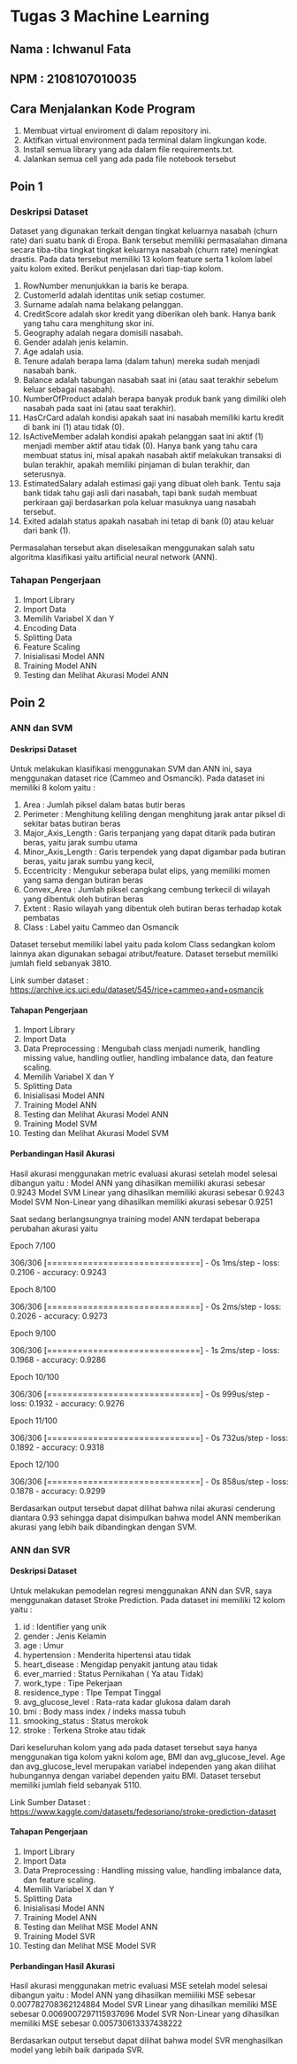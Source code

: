 # Tugas 3 Machine Learning
## Nama : Ichwanul Fata
## NPM : 2108107010035

## Cara Menjalankan Kode Program
1. Membuat virtual enviroment di dalam repository ini.
2. Aktifkan virtual environment pada terminal dalam lingkungan kode.
3. Install semua library yang ada dalam file requirements.txt.
4. Jalankan semua cell yang ada pada file notebook tersebut 

## Poin 1
### Deskripsi Dataset
Dataset yang digunakan terkait dengan tingkat keluarnya nasabah (churn rate) dari suatu bank di Eropa. Bank tersebut memiliki permasalahan dimana secara tiba-tiba tingkat tingkat keluarnya nasabah (churn rate) meningkat drastis. Pada data tersebut memiliki 13 kolom feature serta 1 kolom label yaitu kolom exited. Berikut penjelasan dari tiap-tiap kolom.

  1. RowNumber menunjukkan ia baris ke berapa.
  2. CustomerId adalah identitas unik setiap costumer.
  3. Surname adalah nama belakang pelanggan.
  4. CreditScore adalah skor kredit yang diberikan oleh bank. Hanya bank yang tahu cara menghitung skor ini.
  5. Geography adalah negara domisili nasabah.
  6. Gender adalah jenis kelamin.
  7. Age adalah usia.
  8. Tenure adalah berapa lama (dalam tahun) mereka sudah menjadi nasabah bank.
  9. Balance adalah tabungan nasabah saat ini (atau saat terakhir sebelum keluar sebagai nasabah).
  10. NumberOfProduct adalah berapa banyak produk bank yang dimiliki oleh nasabah pada saat ini (atau saat terakhir).
  11. HasCrCard adalah kondisi apakah saat ini nasabah memiliki kartu kredit di bank ini (1) atau tidak (0).
  12. IsActiveMember adalah kondisi apakah pelanggan saat ini aktif (1) menjadi member aktif atau tidak (0). Hanya bank yang tahu cara membuat status ini, misal apakah nasabah aktif melakukan transaksi di bulan terakhir, apakah memiliki pinjaman di bulan terakhir, dan seterusnya.
  13. EstimatedSalary adalah estimasi gaji yang dibuat oleh bank. Tentu saja bank tidak tahu gaji asli dari nasabah, tapi bank sudah membuat perkiraan gaji berdasarkan pola keluar masuknya uang nasabah tersebut.
  14. Exited adalah status apakah nasabah ini tetap di bank (0) atau keluar dari bank (1).
      
Permasalahan tersebut akan diselesaikan menggunakan salah satu algoritma klasifikasi yaitu artificial neural network (ANN).
### Tahapan Pengerjaan
1. Import Library
2. Import Data
3. Memilih Variabel X dan Y
4. Encoding Data
5. Splitting Data
6. Feature Scaling
7. Inisialisasi Model ANN
8. Training Model ANN
9. Testing dan Melihat Akurasi Model ANN

    
## Poin 2
### ANN dan SVM
#### Deskripsi Dataset
Untuk melakukan klasifikasi menggunakan SVM dan ANN ini, saya menggunakan dataset rice (Cammeo and Osmancik). Pada dataset ini memiliki 8 kolom yaitu :

  1. Area : Jumlah piksel dalam batas butir beras
  2. Perimeter : Menghitung keliling dengan menghitung jarak antar piksel di sekitar batas butiran beras
  3. Major_Axis_Length : Garis terpanjang yang dapat ditarik pada butiran beras, yaitu jarak sumbu utama
  4. Minor_Axis_Length : Garis terpendek yang dapat digambar pada butiran beras, yaitu jarak sumbu yang kecil,
  5. Eccentricity : Mengukur seberapa bulat elips, yang memiliki momen yang sama dengan butiran beras
  6. Convex_Area : Jumlah piksel cangkang cembung terkecil di wilayah yang dibentuk oleh butiran beras
  7. Extent : Rasio wilayah yang dibentuk oleh butiran beras terhadap kotak pembatas
  8. Class : Label yaitu Cammeo dan Osmancik
     
Dataset tersebut memiliki label yaitu pada kolom Class sedangkan kolom lainnya akan digunakan sebagai atribut/feature. Dataset tersebut memiliki jumlah field sebanyak 3810.

Link sumber dataset : https://archive.ics.uci.edu/dataset/545/rice+cammeo+and+osmancik

#### Tahapan Pengerjaan
1. Import Library
2. Import Data
3. Data Preprocessing : Mengubah class menjadi numerik, handling missing value, handling outlier, handling imbalance data, dan feature scaling.
4. Memilih Variabel X dan Y
5. Splitting Data
6. Inisialisasi Model ANN
7. Training Model ANN
8. Testing dan Melihat Akurasi Model ANN
9. Training Model SVM
10. Testing dan Melihat Akurasi Model SVM
    
#### Perbandingan Hasil Akurasi 
Hasil akurasi menggunakan metric evaluasi akurasi setelah model selesai dibangun yaitu :
Model ANN yang dihasilkan memiiliki akurasi sebesar 0.9243
Model SVM Linear yang dihasilkan memiliki akurasi sebesar 0.9243
Model SVM Non-Linear yang dihasilkan memiliki akurasi sebesar 0.9251

Saat sedang berlangsungnya training model ANN terdapat beberapa perubahan akurasi yaitu

Epoch 7/100

306/306 [==============================] - 0s 1ms/step - loss: 0.2106 - accuracy: 0.9243

Epoch 8/100

306/306 [==============================] - 0s 2ms/step - loss: 0.2026 - accuracy: 0.9273

Epoch 9/100

306/306 [==============================] - 1s 2ms/step - loss: 0.1968 - accuracy: 0.9286

Epoch 10/100

306/306 [==============================] - 0s 999us/step - loss: 0.1932 - accuracy: 0.9276

Epoch 11/100

306/306 [==============================] - 0s 732us/step - loss: 0.1892 - accuracy: 0.9318

Epoch 12/100

306/306 [==============================] - 0s 858us/step - loss: 0.1878 - accuracy: 0.9299


Berdasarkan output tersebut dapat dilihat bahwa nilai akurasi cenderung diantara 0.93 sehingga dapat disimpulkan bahwa model ANN memberikan akurasi yang lebih baik dibandingkan dengan SVM.

### ANN dan SVR
#### Deskripsi Dataset
Untuk melakukan pemodelan regresi menggunakan ANN dan SVR, saya menggunakan dataset Stroke Prediction. Pada dataset ini memiliki 12 kolom yaitu :

  1. id : Identifier yang unik
  2. gender : Jenis Kelamin
  3. age : Umur
  4. hypertension : Menderita hipertensi atau tidak
  5. heart_disease : Mengidap penyakit jantung atau tidak
  6. ever_married : Status Pernikahan ( Ya atau Tidak)
  7. work_type : Tipe Pekerjaan
  8. residence_type : TIpe Tempat Tinggal
  9. avg_glucose_level : Rata-rata kadar glukosa dalam darah
  10. bmi : Body mass index / indeks massa tubuh
  11. smooking_status : Status merokok
  12. stroke : Terkena Stroke atau tidak

Dari keseluruhan kolom yang ada pada dataset tersebut saya hanya menggunakan tiga kolom yakni kolom age, BMI dan avg_glucose_level. Age dan avg_glucose_level merupakan variabel independen yang akan dilihat hubungannya dengan variabel dependen yaitu BMI. Dataset tersebut memiliki jumlah field sebanyak 5110.

Link Sumber Dataset : https://www.kaggle.com/datasets/fedesoriano/stroke-prediction-dataset

#### Tahapan Pengerjaan
1. Import Library
2. Import Data
3. Data Preprocessing : Handling missing value, handling imbalance data, dan feature scaling.
4. Memilih Variabel X dan Y
5. Splitting Data
6. Inisialisasi Model ANN
7. Training Model ANN
8. Testing dan Melihat MSE Model ANN
9. Training Model SVR
10. Testing dan Melihat MSE Model SVR
    
#### Perbandingan Hasil Akurasi 
Hasil akurasi menggunakan metric evaluasi MSE setelah model selesai dibangun yaitu :
Model ANN yang dihasilkan memiiliki MSE sebesar 0.007782708362124884
Model SVR Linear yang dihasilkan memiliki MSE sebesar 0.0069007297115937696
Model SVR Non-Linear yang dihasilkan memiliki MSE sebesar 0.005730613337438222

Berdasarkan output tersebut dapat dilihat bahwa model SVR menghasilkan model yang lebih baik daripada SVR. 
